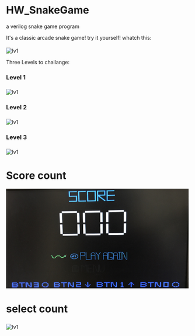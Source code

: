 # HW_SnakeGame
a verilog snake game program

It's a classic arcade snake game! try it yourself!
whatch this:

<img src="docs/play_37.mov" alt="lv1" width="500" align="middle">



Three Levels to challange:

### Level 1
<img src="docs/lv1.png" alt="lv1" width="500" align="middle">

### Level 2
<img src="docs/lv2.png" alt="lv1" width="500" align="middle">

### Level 3
<img src="docs/lv3.png" alt="lv1" width="500" align="middle">

# Score count
<img src="docs/score.JPG" alt="lv1" width="500" align="middle">


# select count
<img src="docs/select_37.mov" alt="lv1" width="500" align="middle">

